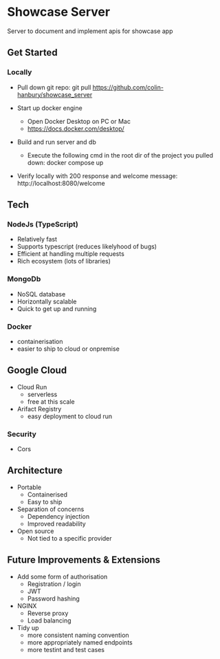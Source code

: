# Showcase Server

Server to document and implement apis for showcase app

## Get Started

### Locally

* Pull down git repo:
    git pull https://github.com/colin-hanbury/showcase_server

* Start up docker engine
    * Open Docker Desktop on PC or Mac
    * https://docs.docker.com/desktop/


* Build and run server and db
    * Execute the following cmd in the root dir of the project you pulled down:
    docker compose up

* Verify locally with 200 response and welcome message:
    http://localhost:8080/welcome


## Tech

### NodeJs (TypeScript)
* Relatively fast
* Supports typescript (reduces likelyhood of bugs)
* Efficient at handling multiple requests
* Rich ecosystem (lots of libraries)

### MongoDb
* NoSQL database
* Horizontally scalable
* Quick to get up and running

### Docker
* containerisation
* easier to ship to cloud or onpremise

## Google Cloud
* Cloud Run
    * serverless
    * free at this scale
* Arifact Registry
    * easy deployment to cloud run

### Security
* Cors


## Architecture

* Portable
    * Containerised
    * Easy to ship 
* Separation of concerns
    * Dependency injection
    * Improved readability
* Open source
    * Not tied to a specific provider

## Future Improvements & Extensions

* Add some form of authorisation
    * Registration / login
    * JWT
    * Password hashing
* NGINX
    * Reverse proxy
    * Load balancing
* Tidy up
    * more consistent naming convention
    * more appropriately named endpoints
    * more testint and test cases